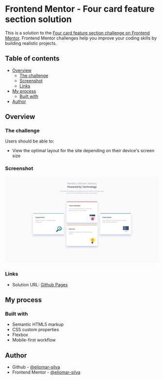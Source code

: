 # Frontend Mentor - Four card feature section solution

This is a solution to the [Four card feature section challenge on Frontend Mentor](https://www.frontendmentor.io/challenges/four-card-feature-section-weK1eFYK). Frontend Mentor challenges help you improve your coding skills by building realistic projects. 

## Table of contents

- [Overview](#overview)
  - [The challenge](#the-challenge)
  - [Screenshot](#screenshot)
  - [Links](#links)
- [My process](#my-process)
  - [Built with](#built-with)
- [Author](#author)


## Overview

### The challenge

Users should be able to:

- View the optimal layout for the site depending on their device's screen size

### Screenshot

![](./screenshot.png)

### Links

- Solution URL: [Github Pages](https://eliomar-silva.github.io/four-card-feature-section-master/)

## My process

### Built with

- Semantic HTML5 markup
- CSS custom properties
- Flexbox
- Mobile-first workflow

## Author

- Github  - [@eliomar-silva](https://github.com/eliomar-silva)
- Frontend Mentor - [@eliomar-silva](https://www.frontendmentor.io/profile/eliomar-silva)


